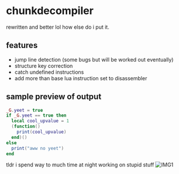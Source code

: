# chunkdecompiler
rewritten and better lol how else do i put it.

## features
 - jump line detection (some bugs but will be worked out eventually)
 - structure key correction
 - catch undefined instructions
 - add more than base lua instruction set to disassembler

## sample preview of output
```lua
_G.yeet = true
if _G.yeet == true then 
  local cool_upvalue = 1
  (function()
    print(cool_upvalue)
  end)()
else 
  print("aww no yeet")
end 
```

tldr i spend way to much time at night working on stupid stuff
![IMG1](https://arilis.dev/uploader/0x59/files/6424tz5dy47j64s.png)
